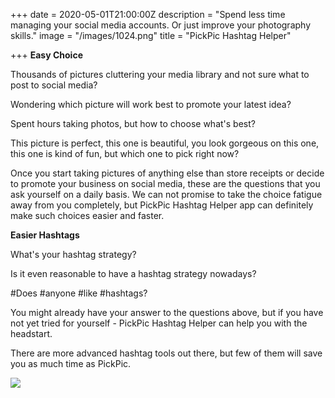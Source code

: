 +++
date = 2020-05-01T21:00:00Z
description = "Spend less time managing your social media accounts.  Or just improve your photography skills."
image = "/images/1024.png"
title = "PickPic Hashtag Helper"

+++
**Easy Choice**

Thousands of pictures cluttering your media library and not sure what to post to social media?

Wondering which picture will work best to promote your latest idea?

Spent hours taking photos, but how to choose what's best?

This picture is perfect, this one is beautiful, you look gorgeous on this one, this one is kind of fun, but which one to pick right now?

Once you start taking pictures of anything else than store receipts or decide to promote your business on social media, these are the questions that you ask yourself on a daily basis. We can not promise to take the choice fatigue away from you completely, but PickPic Hashtag Helper app can definitely make such choices easier and faster.

**Easier Hashtags**

What's your hashtag strategy?

Is it even reasonable to have a hashtag strategy nowadays?

\#Does #anyone #like #hashtags?

You might already have your answer to the questions above, but if you have not yet tried for yourself - PickPic Hashtag Helper can help you with the headstart.

There are more advanced hashtag tools out there, but few of them will save you as much time as PickPic.

![](/images/pick.png)

